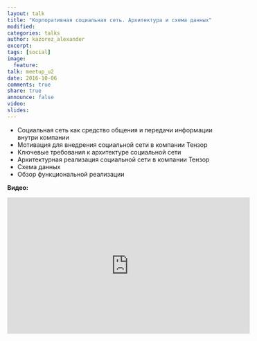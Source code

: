 ```yaml
---
layout: talk
title: "Корпоративная социальная сеть. Архитектура и схема данных"
modified:
categories: talks
author: kazorez_alexander
excerpt:
tags: [social]
image:
  feature:
talk: meetup_u2
date: 2016-10-06
comments: true
share: true
announce: false 
video: 
slides: 
---
```



* Социальная сеть как средство общения и передачи информации внутри компании
* Мотивация для внедрения социальной сети в компании Тензор
* Ключевые требования к архитектуре социальной сети
* Архитектурная реализация социальной сети в компании Тензор
* Схема данных
* Обзор функциональной реализации


**Видео:**
<iframe width="560" height="315" src="https://www.youtube.com/embed/Apal2ncwaUA" frameborder="0" allowfullscreen></iframe>